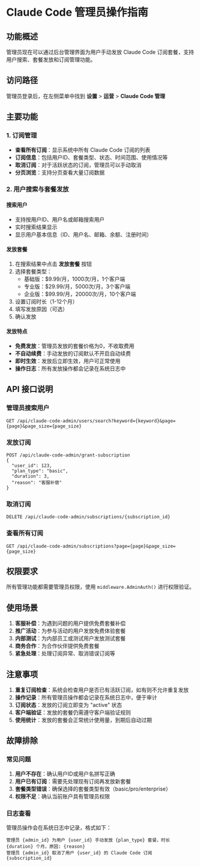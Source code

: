 # Claude Code 管理员操作指南

## 功能概述

管理员现在可以通过后台管理界面为用户手动发放 Claude Code 订阅套餐，支持用户搜索、套餐发放和订阅管理功能。

## 访问路径

管理员登录后，在左侧菜单中找到 **设置** > **运营** > **Claude Code 管理**

## 主要功能

### 1. 订阅管理

- **查看所有订阅**：显示系统中所有 Claude Code 订阅的列表
- **订阅信息**：包括用户ID、套餐类型、状态、时间范围、使用情况等
- **取消订阅**：对于活跃状态的订阅，管理员可以手动取消
- **分页浏览**：支持分页查看大量订阅数据

### 2. 用户搜索与套餐发放

#### 搜索用户
- 支持按用户ID、用户名或邮箱搜索用户
- 实时搜索结果显示
- 显示用户基本信息（ID、用户名、邮箱、余额、注册时间）

#### 发放套餐
1. 在搜索结果中点击 **发放套餐** 按钮
2. 选择套餐类型：
   - 基础版：$9.99/月，1000次/月，1个客户端
   - 专业版：$29.99/月，5000次/月，3个客户端
   - 企业版：$99.99/月，20000次/月，10个客户端
3. 设置订阅时长（1-12个月）
4. 填写发放原因（可选）
5. 确认发放

#### 发放特点
- **免费发放**：管理员发放的套餐价格为0，不收取费用
- **不自动续费**：手动发放的订阅默认不开启自动续费
- **即时生效**：发放后立即生效，用户可正常使用
- **操作日志**：所有发放操作都会记录在系统日志中

## API 接口说明

### 管理员搜索用户
```
GET /api/claude-code-admin/users/search?keyword={keyword}&page={page}&page_size={page_size}
```

### 发放订阅
```
POST /api/claude-code-admin/grant-subscription
{
  "user_id": 123,
  "plan_type": "basic",
  "duration": 3,
  "reason": "客服补偿"
}
```

### 取消订阅
```
DELETE /api/claude-code-admin/subscriptions/{subscription_id}
```

### 查看所有订阅
```
GET /api/claude-code-admin/subscriptions?page={page}&page_size={page_size}
```

## 权限要求

所有管理功能都需要管理员权限，使用 `middleware.AdminAuth()` 进行权限验证。

## 使用场景

1. **客服补偿**：为遇到问题的用户提供免费套餐补偿
2. **推广活动**：为参与活动的用户发放免费体验套餐
3. **内部测试**：为内部员工或测试用户发放测试套餐
4. **商务合作**：为合作伙伴提供免费套餐
5. **紧急处理**：处理订阅异常、取消错误订阅等

## 注意事项

1. **重复订阅检查**：系统会检查用户是否已有活跃订阅，如有则不允许重复发放
2. **操作记录**：所有管理员操作都会记录在系统日志中，便于审计
3. **订阅状态**：发放的订阅立即变为 "active" 状态
4. **客户端验证**：发放的套餐仍需遵守客户端验证规则
5. **使用统计**：发放的套餐会正常统计使用量，到期后自动过期

## 故障排除

### 常见问题

1. **用户不存在**：确认用户ID或用户名拼写正确
2. **用户已有订阅**：需要先处理现有订阅再发放新套餐
3. **套餐类型错误**：确保选择的套餐类型有效（basic/pro/enterprise）
4. **权限不足**：确认当前账户具有管理员权限

### 日志查看

管理员操作会在系统日志中记录，格式如下：
```
管理员 {admin_id} 为用户 {user_id} 手动发放 {plan_type} 套餐，时长 {duration} 个月，原因: {reason}
管理员 {admin_id} 取消了用户 {user_id} 的 Claude Code 订阅 {subscription_id}
```
